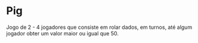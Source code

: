 # Pig
Jogo de 2 - 4 jogadores que consiste em rolar dados, em turnos, até algum jogador obter um valor maior ou igual que 50.
